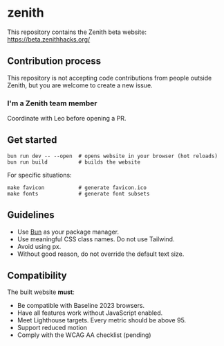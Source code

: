 # zenith

This repository contains the Zenith beta website: <https://beta.zenithhacks.org/>

## Contribution process

This repository is not accepting code contributions from people outside Zenith, but you are welcome to create a new issue.

### I'm a Zenith team member

Coordinate with Leo before opening a PR.

## Get started

```
bun run dev -- --open  # opens website in your browser (hot reloads)
bun run build          # builds the website
```

For specific situations:

```
make favicon           # generate favicon.ico
make fonts             # generate font subsets
```

## Guidelines

- Use [Bun](https://bun.sh) as your package manager.
- Use meaningful CSS class names. Do not use Tailwind.
- Avoid using px.
- Without good reason, do not override the default text size.

## Compatibility

The built website **must**:

- Be compatible with Baseline 2023 browsers.
- Have all features work without JavaScript enabled.
- Meet Lighthouse targets. Every metric should be above 95.
- Support reduced motion
- Comply with the WCAG AA checklist (pending)
